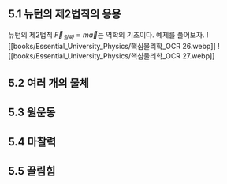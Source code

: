 ## 5.1 뉴턴의 제2법칙의 응용
  뉴턴의 제2법칙 $\vec F_{알짜} = m\vec a$는 역학의 기초이다. 예제를 풀어보자.
![[books/Essential_University_Physics/핵심물리학_OCR 26.webp]]
 ![[books/Essential_University_Physics/핵심물리학_OCR 27.webp]]

## 5.2 여러 개의 물체
## 5.3 원운동
## 5.4 마찰력
## 5.5 끌림힘 